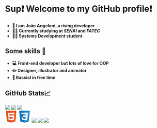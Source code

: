 <h1>Sup❗ Welcome to my GitHub profile❗</h1>
<ul>
  <li><b>👋 I am João Angeloni, a rising developer</b></li>
  <li><b>👨‍🎓 Currently studying at <i>SENAI</i> and <i>FATEC</i></b></li>
  <li><b>👨‍💻 Systems Development student</b></li>
</ul>
<h2>Some skills 🎯</h2>
<ul>
  <li><b>💻 Front-end developer but lots of love for OOP</b></li>
  <li><b>✏️ Designer, illustrator and animator</b></li>
  <li><b>🎸 Bassist in free time</b></li>
 </ul>
 <h2>GitHub Stats📈</h2>
 <div align="left">
  <img height="110em" src="https://github-readme-stats.vercel.app/api/top-langs/?username=jaoangeloni&layout=compact&langs_count=7&theme=dark"/>
  <img height="110em" src="https://github-readme-stats.vercel.app/api?username=jaoangeloni&show_icons=true&theme=dark&include_all_commits=true&count_private=true"/>
  <img height="110em" src=https://github-readme-streak-stats.herokuapp.com/?user=jaoangeloni&theme=dark&hide_border=false/>
  <br>
  <img height="40" src="https://raw.githubusercontent.com/devicons/devicon/master/icons/html5/html5-original.svg"/>
  <img height="40" src="https://raw.githubusercontent.com/devicons/devicon/master/icons/css3/css3-original.svg"/>
  <img height="40" src="https://raw.githubusercontent.com/jmnote/z-icons/master/svg/c.svg"/>
  <img height="35" src="https://logodownload.org/wp-content/uploads/2022/04/javascript-logo-1.png"/>
  <img height="45" src="https://logospng.org/download/java/logo-java-512.png"/>
</div>


